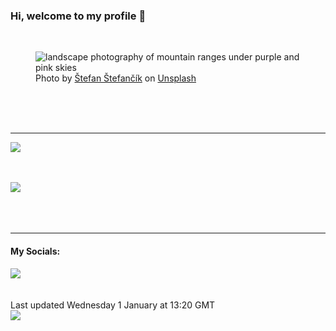 <h3>Hi, welcome to my profile 👋</h3>

<br />
<figure>
  <img
    src="https://images.unsplash.com/photo-1466854076813-4aa9ac0fc347?crop=entropy&cs=tinysrgb&fit=max&fm=jpg&ixid=M3wyNzQ3MDB8MHwxfHJhbmRvbXx8fHx8fHx8fDE3MzU3MzQ1OTB8&ixlib=rb-4.0.3&q=80&w=1080&auto=format"
    alt="landscape photography of mountain ranges under purple and pink skies" 
  />
  <figcaption>Photo by <a
    href="https://unsplash.com/@cikstefan?utm_source=Profile%20readme&utm_medium=referral">Štefan Štefančík</a> on <a
    href="https://unsplash.com/?utm_source=Profile%20readme&utm_medium=referral">Unsplash</a></figcaption>
</figure>




  <br /><br /><br />

<hr />
<img
  src="https://github-readme-stats.vercel.app/api?username=shanelucy&show_icons=true&theme=calm"
/>
<br /><br /><br />

<img 
  src="https://github-readme-stats.vercel.app/api/top-langs/?username=shanelucy&theme=calm"
/>
<br /><br /><br /><br />
<hr />
<h4>My Socials:</h4>
<a href="https://uk.linkedin.com/in/shane-lucy-4735b616a">
  <img
    src="https://img.shields.io/badge/linkedin%20-%230077B5.svg?&style=for-the-badge&logo=linkedin&logoColor=white"
  />
</a>
<br /><br /><br />
Last updated Wednesday 1 January at 13:20 GMT
<br />
<img
  src="https://github.com/ShaneLucy/ShaneLucy/workflows/README%20build/badge.svg"
/>
